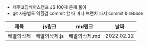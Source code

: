 - 제주코딩베이스캠프 JS 100제 문제 풀이
- git 사용법도 익힐겸 commit 할 때 마다 브랜치 파서 commit & rebase

| 제목       | js링크        | md링크        | 날짜       |
| ---------- | ------------- | ------------- | ---------- |
| 배열의삭제 | 배열의삭제.js | 배열의삭제.md | 2022.02.12 |
